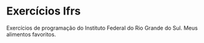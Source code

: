 # Exercícios Ifrs
 Exercícios de programação do Instituto Federal do Rio Grande do Sul.
 Meus alimentos favoritos.
 
